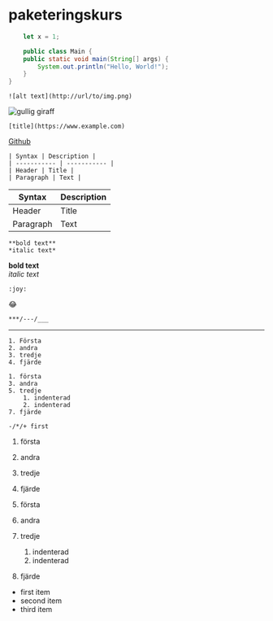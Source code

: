# paketeringskurs
```javascript
	let x = 1;
```
```java
	public class Main {
	public static void main(String[] args) {
		System.out.println("Hello, World!");
	}
}
```
```
![alt text](http://url/to/img.png)
```
![gullig giraff](https://images.unsplash.com/photo-1626548307930-deac221f87d9?ixlib=rb-1.2.1&ixid=MnwxMjA3fDB8MHxwaG90by1wYWdlfHx8fGVufDB8fHx8&auto=format&fit=crop&w=834&q=80)

```
[title](https://www.example.com)
```
[Github](http://www.github.com)
```
| Syntax | Description |
| ----------- | ----------- |
| Header | Title |
| Paragraph | Text |
```
| Syntax | Description |
| ----------- | ----------- |
| Header | Title |
| Paragraph | Text |

```
**bold text**
*italic text*
```
**bold text**  
*italic text*

```
:joy:
```
:joy:
```
***/---/___
```
***
```
1. Första
2. andra
3. tredje
4. fjärde

1. första
3. andra
5. tredje
	1. indenterad
	2. indenterad
7. fjärde

-/*/+ first
```
1. första
2. andra
3. tredje
4. fjärde  
  
1. första
3. andra
5. tredje
	1. indenterad
	2. indenterad
7. fjärde  
  
- first item
- second item
- third item
